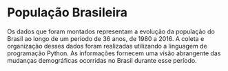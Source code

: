 # População Brasileira
Os dados que foram montados representam a evolução da população do Brasil ao longo de um período de 36 anos, de 1980 a 2016. A coleta e organização desses dados foram realizadas utilizando a linguagem de programação Python. As informações fornecem uma visão abrangente das mudanças demográficas ocorridas no Brasil durante esse período.

